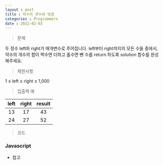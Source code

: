 ```yaml
---
layout : post
title : 약수의 갯수와 덧셈
categories : Programmers
date : 2022-02-03
---
```

> 문제<br>

두 정수 left와 right가 매개변수로 주어집니다. left부터 right까지의 모든 수들 중에서, 약수의 개수의 합이 짝수면 더하고 홀수면 뺸 수를 return 하도록 solution 함수를 완성해주세요.

> 제한사항<br>

1 ≤ left ≤ right ≤ 1,000

> 입출력 예<br>

|left|right|result|
|:--:|:--:|:--:|
|13|17|43|
|24|27|52|

> 코드
### Javascript

<script src="https://gist.github.com/kwontaehoon/9f2869bb75fedc6a6939f3d2b99243ef.js"></script>

* 참고
<script src="https://gist.github.com/kwontaehoon/a7209a33b67950188c1fc3969a38ecf7.js"></script>